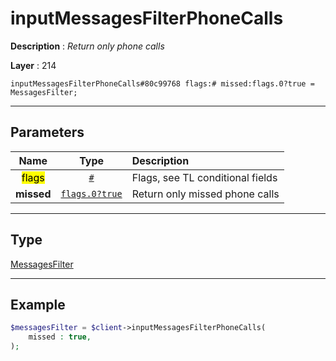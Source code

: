 # inputMessagesFilterPhoneCalls

**Description** : *Return only phone calls*

**Layer** : 214

```tl
inputMessagesFilterPhoneCalls#80c99768 flags:# missed:flags.0?true = MessagesFilter;
```

---

## Parameters

| Name | Type | Description |
| :---: | :---: | :--- |
| <mark>flags</mark> | [`#`](type/#) | Flags, see TL conditional fields |
| **missed** | [`flags.0?true`](type/true) | Return only missed phone calls |

---

## Type

[MessagesFilter](type/MessagesFilter)

---

## Example

```php
$messagesFilter = $client->inputMessagesFilterPhoneCalls(
	missed : true,
);
```